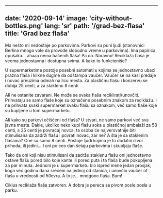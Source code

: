 ---
date: '2020-09-14'
image: 'city-without-bottles.png'
lang: 'sr'
path: '/grad-bez-flasa'
title: 'Grad bez flaša'
------
Ma nešto mi nedostaje po parkovima. Parkovi su puni ljudi (stanovnici Berlina mnogo vole da provode slobodno vreme u parkovima). Ima papirića, opušaka… ahaaa nema bačenih flaša!
Pa da. Naravno! Reciklaža flaša je veoma jednostavna i dostupna svima.
A kako to funkcioniše?

U supermarketima postoje posebni automati u kojima se jednostavno ubaci prazna flaša i klikne dugme da odštampa vaučer. Vaučer se na kasi predaje i novac preuzima odmah na licu mesta. Za plastičnu flašu i konzervu se dobija 25 centi, a za staklenu 8 centi.

Ali ne ostanite zavarani. Ne može se svaka flaša reciklirati/unovčiti. Prihvataju se samo flaše koje su označene posebnim znakom za reciklažu. I ne prihvata svaki supermarket svaku flašu sa oznakom, već samo flaše koje su kupljene u tom supermarketu.

Ali kako su parkovi očišćeni od flaša? U stvari, ne samo parkovi već sva javna mesta.
Dakle, ukoliko neko kupi flašu soka u plastičnoj ambalaži za 58 centi, a 25 centi je povraćaj novca, ta osoba će najverovatnije biti stimulisana da zadrži flašu i povrati novac, zar ne?
A šta je sa staklenim flašama? One su samo 8 centi.
Postoje ljudi kojima je to dodatni izvor prihoda, ili jedini... I oni po ceo dan šetaju parkovima i skupljaju flaše.

Tako da oni koji nisu stimulisani da zadrže staklenu flašu oni jednostavno ostave flašu pored bilo koje kante ili pored puta i ta flaša bude pokupljena za par minuta.
Jednom je u supermarketu bio ispred mene jedan prosjak, koga već godinu dana srećem na jednoj od stanica, i unovčio vaučer of flaša u vrednosti od 50evra. A to je... mnogooo flaša.
Bum!

Ciklus reciklaža flaša zatvoren.
A dobra je pereca sa pivom posle posla u parku.
